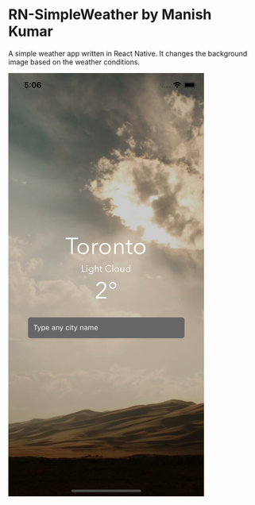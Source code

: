 # RN-SimpleWeather by Manish Kumar
A simple weather app written in React Native. It changes the background image based on the weather conditions.

<img src="Screenshot.png" width="394" height="853" />